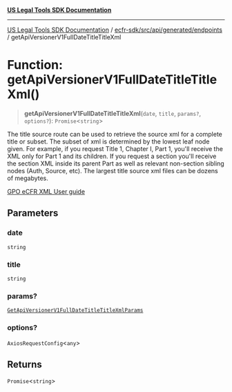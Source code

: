 [**US Legal Tools SDK Documentation**](../../../../../../README.md)

***

[US Legal Tools SDK Documentation](../../../../../../README.md) / [ecfr-sdk/src/api/generated/endpoints](../README.md) / getApiVersionerV1FullDateTitleTitleXml

# Function: getApiVersionerV1FullDateTitleTitleXml()

> **getApiVersionerV1FullDateTitleTitleXml**(`date`, `title`, `params?`, `options?`): `Promise`\<`string`\>

The title source route can be used to retrieve the source xml for a complete title or subset. The subset of xml is determined by the lowest leaf node given. For example, if you request Title 1, Chapter I, Part 1, you'll receive the XML only for Part 1 and its children.
If you request a section you'll receive the section XML inside its parent Part as well as relevant non-section sibling nodes (Auth, Source, etc).
The largest title source xml files can be dozens of megabytes.

[GPO eCFR XML User guide](https://github.com/usgpo/bulk-data/blob/master/ECFR-XML-User-Guide.md)

## Parameters

### date

`string`

### title

`string`

### params?

[`GetApiVersionerV1FullDateTitleTitleXmlParams`](../../model/type-aliases/GetApiVersionerV1FullDateTitleTitleXmlParams.md)

### options?

`AxiosRequestConfig`\<`any`\>

## Returns

`Promise`\<`string`\>
